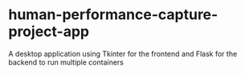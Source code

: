 # human-performance-capture-project-app
A desktop application using Tkinter for the frontend and Flask for the backend to run multiple containers 
